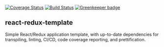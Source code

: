 [![Coverage Status](https://coveralls.io/repos/github/jacklenehan/react-redux-template/badge.svg?branch=add-travis)](https://coveralls.io/github/jacklenehan/react-redux-template?branch=add-travis)
[![Build Status](https://travis-ci.org/jacklenehan/react-redux-template.svg?branch=master)](https://travis-ci.org/jacklenehan/react-redux-template) [![Greenkeeper badge](https://badges.greenkeeper.io/jacklenehan/react-redux-template.svg)](https://greenkeeper.io/)

## react-redux-template

Simple React/Redux application template, with up-to-date dependencies for transpiling, linting, CI/CD, code coverage reporting, and prettification.